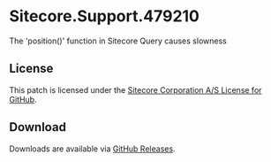 # Sitecore.Support.479210
The 'position()' function in Sitecore Query causes slowness

## License  
This patch is licensed under the [Sitecore Corporation A/S License for GitHub](https://github.com/sitecoresupport/Sitecore.Support.479210/blob/master/LICENSE).  

## Download  
Downloads are available via [GitHub Releases](https://github.com/sitecoresupport/Sitecore.Support.479210/releases).  
